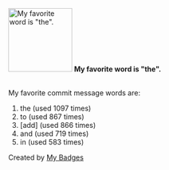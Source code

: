 <img src="https://my-badges.github.io/my-badges/favorite-word.png" alt="My favorite word is &quot;the&quot;." title="My favorite word is &quot;the&quot;." width="128">
<strong>My favorite word is &quot;the&quot;.</strong>
<br><br>

My favorite commit message words are:

1. the (used 1097 times)
2. to (used 867 times)
3. [add] (used 866 times)
4. and (used 719 times)
5. in (used 583 times)


Created by <a href="https://github.com/my-badges/my-badges">My Badges</a>